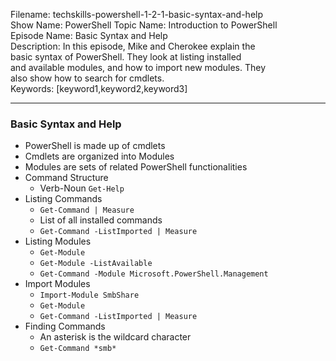 Filename: techskills-powershell-1-2-1-basic-syntax-and-help  
Show Name: PowerShell
Topic Name: Introduction to PowerShell  
Episode Name: Basic Syntax and Help  
Description: In this episode, Mike and Cherokee explain the  
basic syntax of PowerShell. They look at listing installed  
and available modules, and how to import new modules. They  
also show how to search for cmdlets.  
Keywords: [keyword1,keyword2,keyword3]

---

### Basic Syntax and Help

* PowerShell is made up of cmdlets
* Cmdlets are organized into Modules
* Modules are sets of related PowerShell functionalities
* Command Structure
	+ Verb-Noun `Get-Help`
* Listing Commands
	+ `Get-Command | Measure`
    - List of all installed commands
  + `Get-Command -ListImported | Measure`
* Listing Modules
  + `Get-Module`
  + `Get-Module -ListAvailable`
  + `Get-Command -Module Microsoft.PowerShell.Management`
* Import Modules
  + `Import-Module SmbShare`
  + `Get-Module`
  + `Get-Command -ListImported | Measure`
* Finding Commands
  + An asterisk is the wildcard character
  + `Get-Command *smb*`
